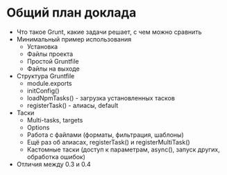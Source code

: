 Общий план доклада
==================

- Что такое Grunt, какие задачи решает, с чем можно сравнить
- Минимальный пример использования
  - Установка
  - Файлы проекта
  - Простой Gruntfile
  - Файлы на выходе
- Структура Gruntfile
  - module.exports
  - initConfig()
  - loadNpmTasks() - загрузка установленных тасков
  - registerTask() - алиасы, default
- Таски
  - Multi-tasks, targets
  - Options
  - Работа с файлами (форматы, фильтрация, шаблоны)
  - Ещё раз об алиасах, registerTask() и registerMultiTask()
  - Кастомные таски (доступ к параметрам, async(), запуск других, обработка ошибок)
- Отличия между 0.3 и 0.4
